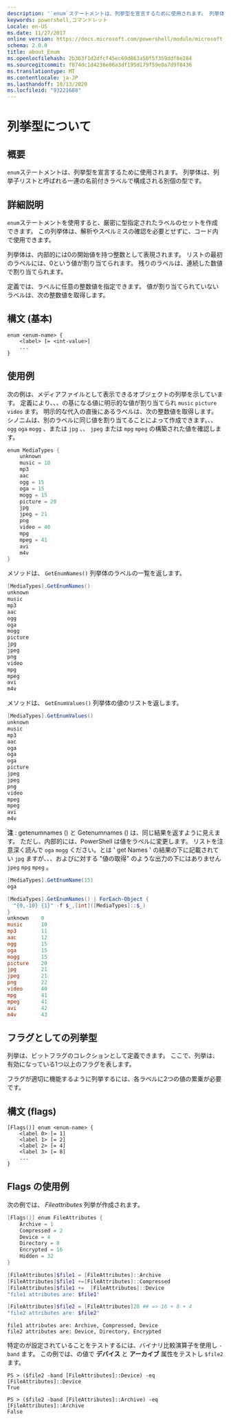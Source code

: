 ```yaml
---
description: '`enum`ステートメントは、列挙型を宣言するために使用されます。 列挙体は、列挙子リストと呼ばれる一連の名前付きラベルで構成される別個の型です。'
keywords: powershell,コマンドレット
Locale: en-US
ms.date: 11/27/2017
online version: https://docs.microsoft.com/powershell/module/microsoft.powershell.core/about/about_enum?view=powershell-6&WT.mc_id=ps-gethelp
schema: 2.0.0
title: about_Enum
ms.openlocfilehash: 2b363f1d2dfcf45ec69d863a50f5f359ddf8e284
ms.sourcegitcommit: f874dc1d4236e06a3df195d179f59e0a7d9f8436
ms.translationtype: MT
ms.contentlocale: ja-JP
ms.lasthandoff: 10/13/2020
ms.locfileid: "93221688"
---
```

# <a name="about-enum"></a>列挙型について

## <a name="short-description"></a>概要
`enum`ステートメントは、列挙型を宣言するために使用されます。 列挙体は、列挙子リストと呼ばれる一連の名前付きラベルで構成される別個の型です。

## <a name="long-description"></a>詳細説明

`enum`ステートメントを使用すると、厳密に型指定されたラベルのセットを作成できます。 この列挙体は、解析やスペルミスの確認を必要とせずに、コード内で使用できます。

列挙体は、内部的には0の開始値を持つ整数として表現されます。 リストの最初のラベルには、0という値が割り当てられます。 残りのラベルは、連続した数値で割り当てられます。

定義では、ラベルに任意の整数値を指定できます。 値が割り当てられていないラベルは、次の整数値を取得します。

## <a name="syntax-basic"></a>構文 (基本)

```syntax
enum <enum-name> {
    <label> [= <int-value>]
    ...
}
```

## <a name="usage-example"></a>使用例

次の例は、メディアファイルとして表示できるオブジェクトの列挙を示しています。 定義により、、、の基になる値に明示的な値が割り当てられ `music` `picture` `video` ます。 明示的な代入の直後にあるラベルは、次の整数値を取得します。 シノニムは、別のラベルに同じ値を割り当てることによって作成できます。、、 `ogg` `oga` `mogg` 、または `jpg` 、、 `jpeg` または `mpg` `mpeg` の構築された値を確認します。

```powershell
enum MediaTypes {
    unknown
    music = 10
    mp3
    aac
    ogg = 15
    oga = 15
    mogg = 15
    picture = 20
    jpg
    jpeg = 21
    png
    video = 40
    mpg
    mpeg = 41
    avi
    m4v
}
```

メソッドは、 `GetEnumNames()` 列挙体のラベルの一覧を返します。

```powershell
[MediaTypes].GetEnumNames()
unknown
music
mp3
aac
ogg
oga
mogg
picture
jpg
jpeg
png
video
mpg
mpeg
avi
m4v
```

メソッドは、 `GetEnumValues()` 列挙体の値のリストを返します。

```powershell
[MediaTypes].GetEnumValues()
unknown
music
mp3
aac
oga
oga
oga
picture
jpeg
jpeg
png
video
mpeg
mpeg
avi
m4v
```

**注** : getenumnames () と Getenumnames () は、同じ結果を返すように見えます。
ただし、内部的には、PowerShell は値をラベルに変更します。 リストを注意深く読んで `oga` `mogg` ください。とは ' get Names ' の結果の下に記載されてい `jpg` ますが、、、およびに対する "値の取得" のような出力の下にはありません `jpeg` `mpg` `mpeg` 。

```powershell
[MediaTypes].GetEnumName(15)
oga

[MediaTypes].GetEnumNames() | ForEach-Object {
  "{0,-10} {1}" -f $_,[int]([MediaTypes]::$_)
}
unknown    0
music      10
mp3        11
aac        12
ogg        15
oga        15
mogg       15
picture    20
jpg        21
jpeg       21
png        22
video      40
mpg        41
mpeg       41
avi        42
m4v        43
```

## <a name="enumerations-as-flags"></a>フラグとしての列挙型

列挙は、ビットフラグのコレクションとして定義できます。
ここで、列挙は、有効になっている1つ以上のフラグを表します。

フラグが適切に機能するように列挙するには、各ラベルに2つの値の累乗が必要です。

## <a name="syntax-flags"></a>構文 (flags)

```syntax
[Flags()] enum <enum-name> {
    <label 0> [= 1]
    <label 1> [= 2]
    <label 2> [= 4]
    <label 3> [= 8]
    ...
}
```

## <a name="flags-usage-example"></a>Flags の使用例

次の例では、 *Fileattributes* 列挙が作成されます。

```powershell
[Flags()] enum FileAttributes {
    Archive = 1
    Compressed = 2
    Device = 4
    Directory = 8
    Encrypted = 16
    Hidden = 32
}

[FileAttributes]$file1 = [FileAttributes]::Archive
[FileAttributes]$file1 +=[FileAttributes]::Compressed
[FileAttributes]$file1 +=  [FileAttributes]::Device
"file1 attributes are: $file1"

[FileAttributes]$file2 = [FileAttributes]28 ## => 16 + 8 + 4
"file2 attributes are: $file2"
```

```output
file1 attributes are: Archive, Compressed, Device
file2 attributes are: Device, Directory, Encrypted
```

特定のが設定されていることをテストするには、バイナリ比較演算子を使用し `-band` ます。 この例では、の値で **デバイス** と **アーカイブ** 属性をテストし `$file2` ます。

```
PS > ($file2 -band [FileAttributes]::Device) -eq [FileAttributes]::Device
True

PS > ($file2 -band [FileAttributes]::Archive) -eq [FileAttributes]::Archive
False
```
